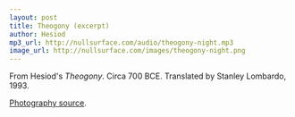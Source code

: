 ```yaml
---
layout: post
title: Theogony (excerpt)
author: Hesiod
mp3_url: http://nullsurface.com/audio/theogony-night.mp3
image_url: http://nullsurface.com/images/theogony-night.png
---
```


From Hesiod's _Theogony_.  Circa 700 BCE.  Translated by Stanley Lombardo, 1993.

[Photography source](http://www.flickr.com/photos/afsilva/1369236656/).